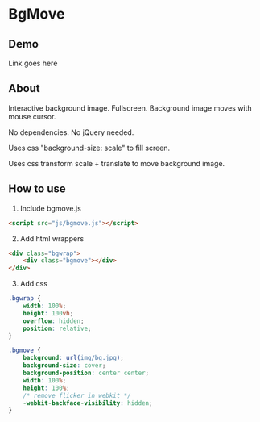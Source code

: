 # BgMove


## Demo
Link goes here


## About

Interactive background image. Fullscreen. Background image moves with mouse cursor.

No dependencies. No jQuery needed.

Uses css "background-size: scale" to fill screen.

Uses css transform scale + translate to move background image.


## How to use

1) Include bgmove.js
```html
<script src="js/bgmove.js"></script>
```

2) Add html wrappers
```html
<div class="bgwrap">   
    <div class="bgmove"></div>
</div>
```

3) Add css
```css
.bgwrap {
    width: 100%;
    height: 100vh;
    overflow: hidden;
    position: relative;
}

.bgmove {
    background: url(img/bg.jpg);
    background-size: cover;
    background-position: center center;
    width: 100%;
    height: 100%;
    /* remove flicker in webkit */
    -webkit-backface-visibility: hidden; 
}
```
